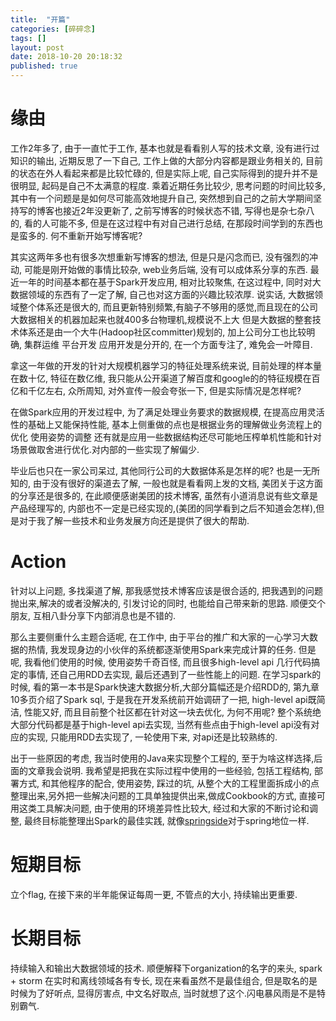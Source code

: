 ```yaml
---
title:  "开篇"
categories: [碎碎念]
tags: []
layout: post
date: 2018-10-20 20:18:32
published: true
---
```


# 缘由
工作2年多了, 由于一直忙于工作, 基本也就是看看别人写的技术文章, 没有进行过知识的输出, 近期反思了一下自己, 工作上做的大部分内容都是跟业务相关的, 目前的状态在外人看起来都是比较忙碌的, 但是实际上呢, 自己实际得到的提升并不是很明显, 起码是自己不太满意的程度. 乘着近期任务比较少, 思考问题的时间比较多, 其中有一个问题是是如何尽可能高效地提升自己, 突然想到自己的之前大学期间坚持写的博客也接近2年没更新了, 之前写博客的时候状态不错, 写得也是杂七杂八的, 看的人可能不多, 但是在这过程中有对自己进行总结, 在那段时间学到的东西也是蛮多的. 何不重新开始写博客呢? 

其实这两年多也有很多次想重新写博客的想法, 但是只是闪念而已, 没有强烈的冲动, 可能是刚开始做的事情比较杂, web业务后端, 没有可以成体系分享的东西. 最近一年的时间基本都在基于Spark开发应用, 相对比较聚焦, 在这过程中, 同时对大数据领域的东西有了一定了解, 自己也对这方面的兴趣比较浓厚. 说实话, 大数据领域整个体系还是很大的, 而且更新特别频繁,有脑子不够用的感觉,而且现在的公司大数据相关的机器加起来也就400多台物理机,规模说不上大 但是大数据的整套技术体系还是由一个大牛(Hadoop社区committer)规划的, 加上公司分工也比较明确, 集群运维 平台开发 应用开发是分开的, 在一个方面专注了, 难免会一叶障目. 

拿这一年做的开发的针对大规模机器学习的特征处理系统来说, 目前处理的样本量在数十亿, 特征在数亿维, 我只能从公开渠道了解百度和google的的特征规模在百亿和千亿左右, 众所周知, 对外宣传一般会夸张一下, 但是实际情况是怎样呢? 

在做Spark应用的开发过程中, 为了满足处理业务要求的数据规模, 在提高应用灵活性的基础上又能保持性能, 基本上侧重做的点也是根据业务的理解做业务流程上的优化 使用姿势的调整 还有就是应用一些数据结构还尽可能地压榨单机性能和针对场景做取舍进行优化.对内部的一些实现了解偏少.

毕业后也只在一家公司呆过, 其他同行公司的大数据体系是怎样的呢? 也是一无所知的, 由于没有很好的渠道去了解, 一般也就是看看网上发的文档, 美团关于这方面的分享还是很多的, 在此顺便感谢美团的技术博客, 虽然有小道消息说有些文章是产品经理写的, 内部也不一定是已经实现的,(美团的同学看到之后不知道会怎样),但是对于我了解一些技术和业务发展方向还是提供了很大的帮助. 


# Action

针对以上问题, 多找渠道了解, 那我感觉技术博客应该是很合适的, 把我遇到的问题抛出来,解决的或者没解决的, 引发讨论的同时, 也能给自己带来新的思路. 顺便交个朋友, 互相八卦分享下内部消息也是不错的.

那么主要侧重什么主题合适呢, 在工作中, 由于平台的推广和大家的一心学习大数据的热情, 我发现身边的小伙伴的系统都逐渐使用Spark来完成计算的任务. 但是呢, 我看他们使用的时候, 使用姿势千奇百怪, 而且很多high-level api 几行代码搞定的事情, 还自己用RDD去实现, 最后还遇到了一些性能上的问题. 在学习spark的时候, 看的第一本书是Spark快速大数据分析,大部分篇幅还是介绍RDD的, 第九章10多页介绍了Spark sql, 于是我在开发系统前开始调研了一把, high-level api既简洁, 性能又好, 而且目前整个社区都在针对这一块去优化, 为何不用呢? 整个系统绝大部分代码都是基于high-level api去实现, 当然有些点由于high-level api没有对应的实现, 只能用RDD去实现了, 一轮使用下来, 对api还是比较熟练的.

出于一些原因的考虑, 我当时使用的Java来实现整个工程的, 至于为啥这样选择,后面的文章我会说明.
我希望是把我在实际过程中使用的一些经验, 包括工程结构, 部署方式, 和其他程序的配合, 使用姿势, 踩过的坑, 从整个大的工程里面拆成小的点整理出来,另外把一些解决问题的工具单独提供出来,做成Cookbook的方式, 直接可用这类工具解决问题, 由于使用的环境差异性比较大, 经过和大家的不断讨论和调整, 最终目标能整理出Spark的最佳实践, 就像[springside](https://github.com/springside/springside4)对于spring地位一样.


# 短期目标
立个flag, 在接下来的半年能保证每周一更, 不管点的大小, 持续输出更重要.

# 长期目标
持续输入和输出大数据领域的技术. 顺便解释下organization的名字的来头,  spark + storm 在实时和离线领域各有专长, 现在来看虽然不是最佳组合, 但是取名的是时候为了好听点, 显得厉害点, 中文名好取点, 当时就想了这个.闪电暴风雨是不是特别霸气.
